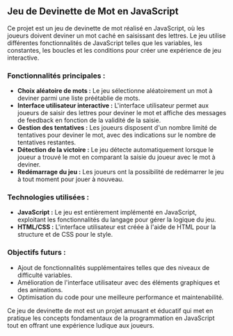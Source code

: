 ## Jeu de Devinette de Mot en JavaScript

Ce projet est un jeu de devinette de mot réalisé en JavaScript, où les joueurs doivent deviner un mot caché en saisissant des lettres. Le jeu utilise différentes fonctionnalités de JavaScript telles que les variables, les constantes, les boucles et les conditions pour créer une expérience de jeu interactive.

### Fonctionnalités principales :

- **Choix aléatoire de mots :** Le jeu sélectionne aléatoirement un mot à deviner parmi une liste préétablie de mots.
- **Interface utilisateur interactive :** L'interface utilisateur permet aux joueurs de saisir des lettres pour deviner le mot et affiche des messages de feedback en fonction de la validité de la saisie.
- **Gestion des tentatives :** Les joueurs disposent d'un nombre limité de tentatives pour deviner le mot, avec des indications sur le nombre de tentatives restantes.
- **Détection de la victoire :** Le jeu détecte automatiquement lorsque le joueur a trouvé le mot en comparant la saisie du joueur avec le mot à deviner.
- **Redémarrage du jeu :** Les joueurs ont la possibilité de redémarrer le jeu à tout moment pour jouer à nouveau.

### Technologies utilisées :

- **JavaScript :** Le jeu est entièrement implémenté en JavaScript, exploitant les fonctionnalités du langage pour gérer la logique du jeu.
- **HTML/CSS :** L'interface utilisateur est créée à l'aide de HTML pour la structure et de CSS pour le style.

### Objectifs futurs :

- Ajout de fonctionnalités supplémentaires telles que des niveaux de difficulté variables.
- Amélioration de l'interface utilisateur avec des éléments graphiques et des animations.
- Optimisation du code pour une meilleure performance et maintenabilité.

Ce jeu de devinette de mot est un projet amusant et éducatif qui met en pratique les concepts fondamentaux de la programmation en JavaScript tout en offrant une expérience ludique aux joueurs.
